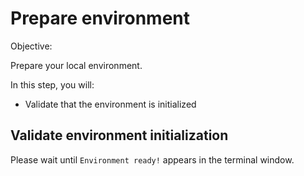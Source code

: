 # Prepare environment

Objective:

Prepare your local environment.

In this step, you will:
- Validate that the environment is initialized

## Validate environment initialization

Please wait until `Environment ready!` appears in the terminal window.
